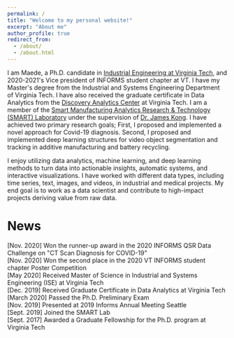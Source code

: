 ```yaml
---
permalink: /
title: "Welcome to my personal website!"
excerpt: "About me"
author_profile: true
redirect_from: 
  - /about/
  - /about.html
---
```


I am Maede, a Ph.D. candidate in [Industrial Engineering at Virginia Tech](https://www.ise.vt.edu/people/graduate/phd/maftouni.html), and 2020-2021's Vice president of INFORMS student chapter at VT. I have my Master's degree from the Industrial and Systems Engineering Department of Virginia Tech. I have also received the graduate certificate in Data Analytics from the [Discovery Analytics Center](https://dac.cs.vt.edu/academics/data-analytics/) at Virginia Tech.
I am a member of the [Smart Manufacturing Analytics Research & Technology (SMART) Laboratory](https://www.smartlab-vt.com/team) under the supervision of [Dr. James Kong](https://www.ise.vt.edu/people/faculty/kong.html). I have achieved two primary research goals; First, I proposed and implemented a novel approach for Covid-19 diagnosis. Second, I proposed and implemented deep learning structures for video object segmentation and tracking in additive manufacturing and battery recycling. 

I enjoy utilizing data analytics, machine learning, and deep learning methods to turn data into actionable insights, automatic systems, and interactive visualizations. I have worked with different data types, including time series, text, images, and videos, in industrial and medical projects. My end goal is to work as a data scientist and contribute to high-impact projects deriving value from raw data. 

News
=====
[Nov. 2020]  Won the runner-up award in the 2020 INFORMS QSR Data Challenge on "CT Scan Diagnosis for COVID-19"\
[Nov. 2020]  Won the second place in the 2020 VT INFORMS student chapter Poster Competition\
[May 2020]  Received Master of Science in Industrial and Systems Engineering (ISE) at Virginia Tech\
[Dec. 2019]  Received Graduate Certificate in Data Analytics at Virginia Tech\
[March 2020] Passed the Ph.D. Preliminary Exam \
[Nov. 2019] Presented at 2019 Informs Annual Meeting Seattle\
[Sept. 2019] Joined the SMART Lab \
[Sept. 2017]  Awarded a Graduate Fellowship for the Ph.D. program at Virginia Tech





